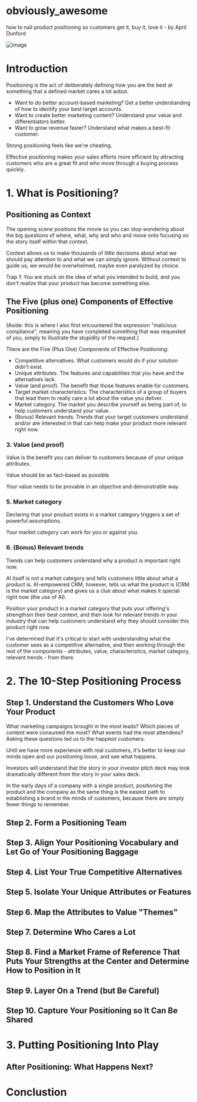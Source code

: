 # obviously_awesome
how to nail product positioning so customers get it, buy it, love it - by April Dunford

![image](https://user-images.githubusercontent.com/5564129/117304011-e94acc80-ae42-11eb-95c1-7c4e364d524e.png)

# Introduction
Positioning is the act of deliberately defining how you are the best at something that a defined market cares a lot aobut.
- Want to do better account-based marketing? Get a better understanding of how to identify your best target accounts.
- Want to create better marketing content? Understand your value and differentiators better.
- Want to grow revenue faster? Understand what makes a best-fit customer.

Strong positioning feels like we're cheating.

Effective positioning makes your sales efforts more efficient by attracting customers who are a great fit and who move through a buying process quickly.

# 1. What is Positioning?
## Positioning as Context
The opening scene positions the movie so you can stop wondering about the big questions of where, what, why and who and move onto focusing on the story itself within that context.

Context allows us to make thousands of little decisions about what we should pay attention to and what we can simply ignore.  Without context to guide us, we would be overwhelmed, maybe even paralyzed by choice.

Trap 1: You are stuck on the idea of what you intended to build, and you don't realize that your product has become something else.

## The Five (plus one) Components of Effective Positioning
(Aside: this is where I also first encountered the expression "malicious compliance", meaning you have completed something that was requested of you, simply to illustrate the stupidity of the request.)

There are the Five (Plus One) Components of Effective Positioning:
- Competitive alternatives.  What customers would do if your solution didn't exist.
- Unique attributes.  The features and capabilities that you have and the alternatives lack.
- Value (and proof).  The benefit that those features enable for customers.
- Target market characteristics.  The characteristics of a group of buyers that lead them to really care a lot about the value you deliver.
- Market category.  The market you describe yourself as being part of, to help customers understand your value.
- (Bonus) Relevant trends.  Trends that your target customers understand and/or are interested in that can help make your product more relevant right now.

### 3. Value (and proof)
Value is the benefit you can deliver to customers because of your unique attributes.

Value should be as fact-based as possible.

Your value needs to be provable in an objective and demonstrable way.

### 5. Market category
Declaring that your product exists in a market category triggers a set of powerful assumptions.

Your market category can work for you or against you.

### 6. (Bonus) Relevant trends
Trends can help customers understand why a product is important right now.

AI itself is not a market category and tells customers little about what a product is.  AI-empowered CRM, however, tells us what the product is (CRM is the market category) and gives us a clue about what makes it special right now (the use of AI).

Position your product in a market category that puts your offering's strengthsin their best context, and then look for relevant trends in your industry that can help customers understand why they should consider this product right now.

I've determined that it's critical to start with understanding what the customer sees as a competitive alternative, and then working through the rest of the components - attributes, value, characteristics, market category, relevant trends - from there.

# 2. The 10-Step Positioning Process
## Step 1. Understand the Customers Who Love Your Product
What marketing campaigns brought in the most leads? Which pieces of content were consumed the most?  What events had the most attendees?  Asking these questions led us to the happiest customers.

Until we have more experience with real customers, it's better to keep our minds open and our positioning loose, and see what happens.

Investors will understand that the story in your investor pitch deck may look dramatically different from the story in your sales deck.

In the early days of a company with a single product, positioning the product and the company as the same thing is the easiest path to establishing a brand in the minds of customers, because there are simply fewer things to remember.

## Step 2. Form a Positioning Team
## Step 3. Align Your Positioning Vocabulary and Let Go of Your Positioning Baggage
## Step 4. List Your True Competitive Alternatives
## Step 5. Isolate Your Unique Attributes or Features
## Step 6. Map the Attributes to Value "Themes"
## Step 7. Determine Who Cares a Lot
## Step 8. Find a Market Frame of Reference That Puts Your Strengths at the Center and Determine How to Position in It
## Step 9. Layer On a Trend (but Be Careful)
## Step 10. Capture Your Positioning so It Can Be Shared
# 3. Putting Positioning Into Play
## After Positioning: What Happens Next?
# Conclustion
